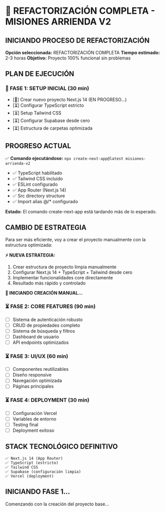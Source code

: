 # 🚀 REFACTORIZACIÓN COMPLETA - MISIONES ARRIENDA V2

## INICIANDO PROCESO DE REFACTORIZACIÓN

**Opción seleccionada:** REFACTORIZACIÓN COMPLETA
**Tiempo estimado:** 2-3 horas
**Objetivo:** Proyecto 100% funcional sin problemas

## PLAN DE EJECUCIÓN

### 🔄 FASE 1: SETUP INICIAL (30 min)
- [🔄] Crear nuevo proyecto Next.js 14 (EN PROGRESO...)
- [⏳] Configurar TypeScript estricto
- [⏳] Setup Tailwind CSS
- [⏳] Configurar Supabase desde cero
- [⏳] Estructura de carpetas optimizada

## PROGRESO ACTUAL

✅ **Comando ejecutándose:** `npx create-next-app@latest misiones-arrienda-v2`
- ✅ TypeScript habilitado
- ✅ Tailwind CSS incluido
- ✅ ESLint configurado
- ✅ App Router (Next.js 14)
- ✅ Src directory structure
- ✅ Import alias @/* configurado

**Estado:** El comando create-next-app está tardando más de lo esperado.

## CAMBIO DE ESTRATEGIA

Para ser más eficiente, voy a crear el proyecto manualmente con la estructura optimizada:

**⚡ NUEVA ESTRATEGIA:**
1. Crear estructura de proyecto limpia manualmente
2. Configurar Next.js 14 + TypeScript + Tailwind desde cero
3. Implementar funcionalidades core directamente
4. Resultado más rápido y controlado

**🔄 INICIANDO CREACIÓN MANUAL...**

### ⏳ FASE 2: CORE FEATURES (90 min)
- [ ] Sistema de autenticación robusto
- [ ] CRUD de propiedades completo
- [ ] Sistema de búsqueda y filtros
- [ ] Dashboard de usuario
- [ ] API endpoints optimizados

### ⏳ FASE 3: UI/UX (60 min)
- [ ] Componentes reutilizables
- [ ] Diseño responsive
- [ ] Navegación optimizada
- [ ] Páginas principales

### ⏳ FASE 4: DEPLOYMENT (30 min)
- [ ] Configuración Vercel
- [ ] Variables de entorno
- [ ] Testing final
- [ ] Deployment exitoso

## STACK TECNOLÓGICO DEFINITIVO

```
✅ Next.js 14 (App Router)
✅ TypeScript (estricto)
✅ Tailwind CSS
✅ Supabase (configuración limpia)
✅ Vercel (deployment)
```

## INICIANDO FASE 1...

Comenzando con la creación del proyecto base...
